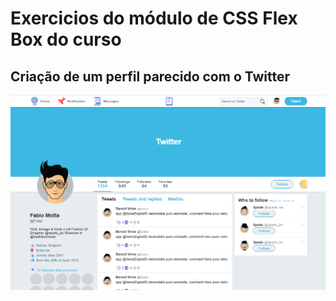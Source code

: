 # Exercicios do módulo de CSS Flex Box do curso

## Criação de um perfil parecido com o Twitter
<img src="/images/page.png">
